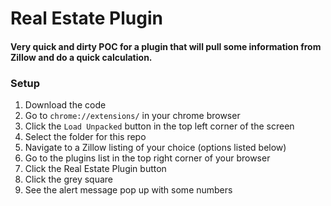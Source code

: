 # Real Estate Plugin

#### Very quick and dirty POC for a plugin that will pull some information from Zillow and do a quick calculation.

### Setup
1. Download the code
1. Go to `chrome://extensions/` in your chrome browser
1. Click the `Load Unpacked` button in the top left corner of the screen
1. Select the folder for this repo
1. Navigate to a Zillow listing of your choice (options listed below)
1. Go to the plugins list in the top right corner of your browser
1. Click the Real Estate Plugin button
1. Click the grey square
1. See the alert message pop up with some numbers

